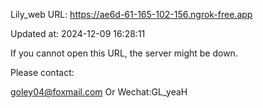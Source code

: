Lily_web URL: https://ae6d-61-165-102-156.ngrok-free.app

Updated at: 2024-12-09 16:28:11

If you cannot open this URL, the server might be down.

Please contact: 

goley04@foxmail.com Or Wechat:GL_yeaH